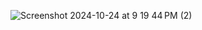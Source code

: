![Screenshot 2024-10-24 at 9 19 44 PM (2)](https://github.com/user-attachments/assets/6f87e56f-1228-4c12-a942-c5a3fa59f655)
